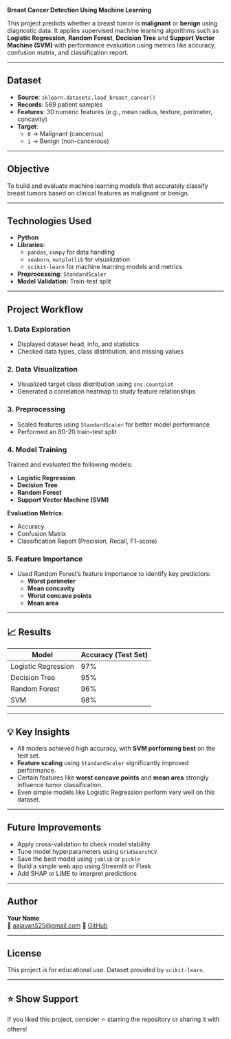 **Breast Cancer Detection Using Machine Learning**

This project predicts whether a breast tumor is **malignant** or **benign** using diagnostic data. It applies supervised machine learning algorithms such as **Logistic Regression**, **Random Forest**, **Decision Tree** and **Support Vector Machine (SVM)** with performance evaluation using metrics like accuracy, confusion matrix, and classification report.

---

##  Dataset

- **Source**: `sklearn.datasets.load_breast_cancer()`
- **Records**: 569 patient samples
- **Features**: 30 numeric features (e.g., mean radius, texture, perimeter, concavity)
- **Target**:
  - `0` → Malignant (cancerous)
  - `1` → Benign (non-cancerous)

---

##  Objective

To build and evaluate machine learning models that accurately classify breast tumors based on clinical features as malignant or benign.

---

##  Technologies Used

- **Python**
- **Libraries**:
  - `pandas`, `numpy` for data handling  
  - `seaborn`, `matplotlib` for visualization  
  - `scikit-learn` for machine learning models and metrics  
- **Preprocessing**: `StandardScaler`
- **Model Validation**: Train-test split

---

##  Project Workflow

### 1. Data Exploration
- Displayed dataset head, info, and statistics
- Checked data types, class distribution, and missing values

### 2. Data Visualization
- Visualized target class distribution using `sns.countplot`
- Generated a correlation heatmap to study feature relationships

### 3. Preprocessing
- Scaled features using `StandardScaler` for better model performance
- Performed an 80-20 train-test split

### 4. Model Training
Trained and evaluated the following models:
- **Logistic Regression**
- **Decision Tree**
- **Random Forest**
- **Support Vector Machine (SVM)**

**Evaluation Metrics**:
- Accuracy
- Confusion Matrix
- Classification Report (Precision, Recall, F1-score)

### 5. Feature Importance
- Used Random Forest’s feature importance to identify key predictors:
  - **Worst perimeter**
  - **Mean concavity**
  - **Worst concave points**
  - **Mean area**

---

## 📈 Results

| Model               | Accuracy (Test Set) |
|---------------------|---------------------|
| Logistic Regression | 97%                 |
| Decision Tree       | 95%
| Random Forest       | 96%                 |
| SVM                 | 98%                 |

---

## 💡 Key Insights

- All models achieved high accuracy, with **SVM performing best** on the test set.
- **Feature scaling** using `StandardScaler` significantly improved performance.
- Certain features like **worst concave points** and **mean area** strongly influence tumor classification.
- Even simple models like Logistic Regression perform very well on this dataset.

---

##  Future Improvements

- Apply cross-validation to check model stability
- Tune model hyperparameters using `GridSearchCV`
- Save the best model using `joblib` or `pickle`
- Build a simple web app using Streamlit or Flask
- Add SHAP or LIME to interpret predictions

---

##  Author

**Your Name**  
📧 aajayan525@gmail.com 
🔗 [GitHub](https://github.com/Anusha6744)

---

## License

This project is for educational use. Dataset provided by `scikit-learn`.

---

## ⭐️ Show Support

If you liked this project, consider ⭐️ starring the repository or sharing it with others!
